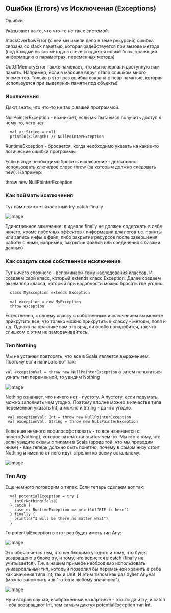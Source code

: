 ## Ошибки (Errors) vs Исключения (Exceptions)
Ошибки

Указывают на то, что что-то не так с системой.

StackOverflowError (с ней мы имели дело в теме рекурсий) ошибка связана со stack памятью, которая задействуется при вызове метода (под каждый вызов метода в стеке создается новый блок, хранящий информацию о параметрах, переменных метода) 

OutOfMemoryError также намекает, что мы исчерпали доступную нам память. Например, если в массиве вдруг стало слишком много элементов. Только в этот раз ошибка связана с heap памятью, которая используется при выделении памяти под объекты)
 
### Исключения

Дают знать, что что-то не так с вашей программой.

NullPointerException - возникает, если мы пытаемся получить доступ к чему-то, чего нет
```
  val x: String = null
  println(x.length) // NullPointerException
```
RuntimeException - бросается, когда необходимо указать на какие-то логические ошибки программы

Если в коде необходимо бросить исключение - достаточно использовать ключевое слово throw (за которым должно следовать new). Например:

  throw new NullPointerException

### Как поймать исключения
Тут нам поможет известный try-catch-finally

![image](https://user-images.githubusercontent.com/47192124/169691434-3b03473e-b54c-4fcb-bd3e-d08fa6707bd5.png)

Единственное замечание: в идеале finally не должен содержать в себе ничего, кроме побочных эффектов ( информации для логов т.е. принты или запись инфы в файл, либо закрытие ресурсов после завершения работы с ними, например, закрытие файлов или соединения с базами данных)

### Как создать свое собственное исключение
Тут ничего сложного - вспоминаем тему наследования классов. И создаем свой класс, который extends класс Exception. Далее создаем экземпляр класса, который при надобности можно бросать где угодно.
```
  class MyException extends Exception
  
  val exception = new MyException
  throw exception
``` 

Естественно, к своему классу с собственным исключением вы можете прикрутить все, что только можно прикрутить к классу - методы, поля и т.д. Однако на практике вам это вряд ли особо понадобится, так что слишком с этим не заморачивайтесь.

### Тип Nothing
Мы не устанем повторять, что все в Scala является выражением. Поэтому если написать вот так:

 ```val exceptionVal = throw new NullPointerException```
а затем попытаться узнать тип переменной, то увидим Nothing


![image](https://user-images.githubusercontent.com/47192124/169691465-508187dd-86b1-428c-b808-390ba1d029d9.png)

 

Nothing означает, что ничего нет - пустоту. А пустоту, если подумать, можно заполнить чем угодно. Поэтому вполне можно в качестве типа переменной указать Int, а можно и String - да что угодно.
```
 val exceptionVal: Int = throw new NullPointerException
 val exceptionVal: String = throw new NullPointerException
 ```

Если еще немного пофилософствовать - то все начинается с ничего(Nothing), которое затем становится чем-то. Мы это к тому, что если увидите схемы с типами в Scala (вроде той, что мы приводим ниже) - вам теперь должно быть понятно, почему в самом низу стоит Nothing и именно от него идут стрелки ко всему остальному.

![image](https://user-images.githubusercontent.com/47192124/169691470-6584df6a-a316-4aac-a55f-b733c5e6a041.png)


### Тип Any
Еще немного поговорим о типах. Если теперь сделаем вот так:
```
  val potentialException = try {
    intOrNothing(false)
  } catch {
    case e: RuntimeException => println("RTE is here")
  } finally {
    println("I will be there no matter what")
  }
```
То potentialException в этот раз будет иметь тип Any:


![image](https://user-images.githubusercontent.com/47192124/169691491-d647f93a-3358-40a1-a504-51c769fe4681.png)

 

Это объясняется тем, что необходимо угодить и тому, что будет возвращено в блоке try, и тому, что вернется в catch (finally не учитывается). Т.е. в нашем примере необходимо использовать универсальный тип, который позволил бы переменной хранить в себе как значения типа Int, так и Unit. И этим типом как раз будет AnyVal (можно запомнить как "готов к любому значению").

![image](https://user-images.githubusercontent.com/47192124/169691493-c83cb815-d39b-471a-95b7-4b519b504344.png)


Ну и второй случай, изображенный на картинке - это когда и try, и catch - оба возвращают Int, тем самым диктуя potentialException тип Int.






